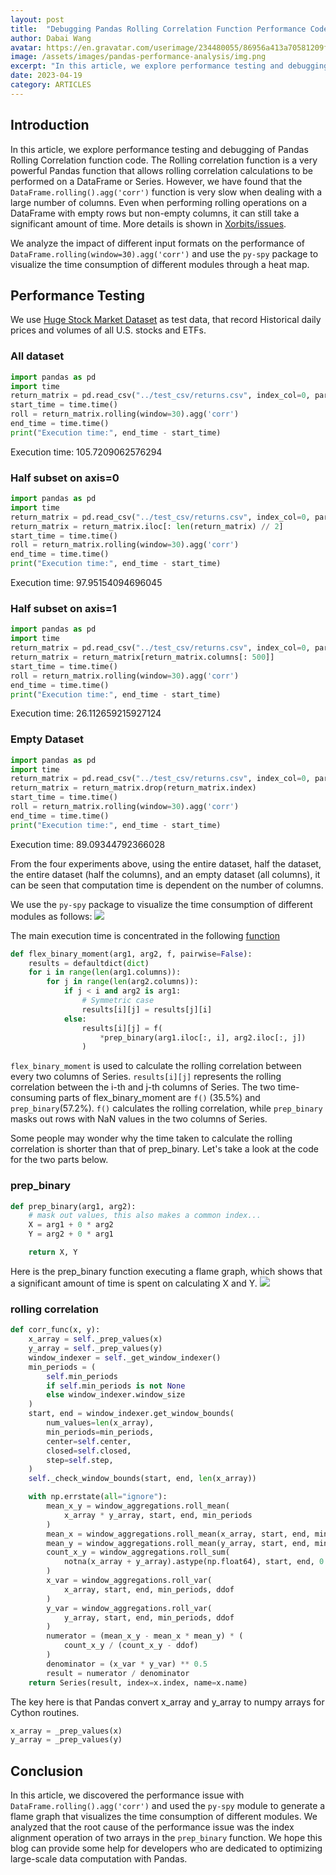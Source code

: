 ```yaml
---
layout: post
title:  "Debugging Pandas Rolling Correlation Function Performance Code"
author: Dabai Wang
avatar: https://en.gravatar.com/userimage/234480055/86956a413a70581209f3acae5eadac48.png?size=200
image: /assets/images/pandas-performance-analysis/img.png
excerpt: "In this article, we explore performance testing and debugging of Pandas Rolling Correlation function code."
date: 2023-04-19
category: ARTICLES
---
```


## Introduction
In this article, we explore performance testing and debugging of Pandas Rolling Correlation function code. 
The Rolling correlation function is a very powerful Pandas function that allows rolling correlation calculations to be performed on a DataFrame or Series. 
However, we have found that the `DataFrame.rolling().agg('corr')` function is very slow when dealing with a large number of columns. 
Even when performing rolling operations on a DataFrame with empty rows but non-empty columns, it can still take a significant amount of time.
More details is shown in [Xorbits/issues](https://github.com/xprobe-inc/xorbits/issues/316).

We analyze the impact of different input formats on the performance of `DataFrame.rolling(window=30).agg('corr')` and 
use the `py-spy` package to visualize the time consumption of different modules through a heat map.

## Performance Testing

We use [Huge Stock Market Dataset](https://www.kaggle.com/datasets/borismarjanovic/price-volume-data-for-all-us-stocks-etfs) as test data, that record Historical daily prices and volumes of all U.S. stocks and ETFs.

### All dataset
```python
import pandas as pd
import time
return_matrix = pd.read_csv("../test_csv/returns.csv", index_col=0, parse_dates=True)
start_time = time.time()
roll = return_matrix.rolling(window=30).agg('corr')
end_time = time.time()
print("Execution time:", end_time - start_time)
```
Execution time: 105.7209062576294
### Half subset on axis=0
```python
import pandas as pd
import time
return_matrix = pd.read_csv("../test_csv/returns.csv", index_col=0, parse_dates=True)
return_matrix = return_matrix.iloc[: len(return_matrix) // 2]
start_time = time.time()
roll = return_matrix.rolling(window=30).agg('corr')
end_time = time.time()
print("Execution time:", end_time - start_time)
```
Execution time: 97.95154094696045

### Half subset on axis=1
```python
import pandas as pd
import time
return_matrix = pd.read_csv("../test_csv/returns.csv", index_col=0, parse_dates=True)
return_matrix = return_matrix[return_matrix.columns[: 500]]
start_time = time.time()
roll = return_matrix.rolling(window=30).agg('corr')
end_time = time.time()
print("Execution time:", end_time - start_time)
```
Execution time: 26.112659215927124

### Empty Dataset
```python
import pandas as pd
import time
return_matrix = pd.read_csv("../test_csv/returns.csv", index_col=0, parse_dates=True)
return_matrix = return_matrix.drop(return_matrix.index)
start_time = time.time()
roll = return_matrix.rolling(window=30).agg('corr')
end_time = time.time()
print("Execution time:", end_time - start_time)
```
Execution time: 89.09344792366028

From the four experiments above, using the entire dataset, half the dataset, the entire dataset (half the columns), and an empty dataset (all columns), it can be seen that computation time is dependent on the number of columns.

We use the `py-spy` package to visualize the time consumption of different modules as follows:
![](../assets/images/pandas-performance-analysis/img_1.png)

The main execution time is concentrated in the following 
[function](https://github.com/pandas-dev/pandas/blob/249d93e4abc59639983eb3e8fccac8382592d457/pandas/core/window/rolling.py#L557)
```python
def flex_binary_moment(arg1, arg2, f, pairwise=False):
    results = defaultdict(dict)
    for i in range(len(arg1.columns)):
        for j in range(len(arg2.columns)):
            if j < i and arg2 is arg1:
                # Symmetric case
                results[i][j] = results[j][i]
            else:
                results[i][j] = f(
                    *prep_binary(arg1.iloc[:, i], arg2.iloc[:, j])
                )
```

`flex_binary_moment` is used to calculate the rolling correlation between every two columns of Series. `results[i][j]` represents the rolling correlation between the i-th and j-th columns of Series. The two time-consuming parts of flex_binary_moment are `f()` (35.5%) and `prep_binary`(57.2%). `f()` calculates the rolling correlation, while `prep_binary` masks out rows with NaN values in the two columns of Series.

Some people may wonder why the time taken to calculate the rolling correlation is shorter than that of prep_binary. Let's take a look at the code for the two parts below.

### prep_binary
```python
def prep_binary(arg1, arg2):
    # mask out values, this also makes a common index...
    X = arg1 + 0 * arg2
    Y = arg2 + 0 * arg1

    return X, Y
```
Here is the prep_binary function executing a flame graph, which shows that a significant amount of time is spent on calculating X and Y.
![](../assets/images/pandas-performance-analysis/img_2.png)

### rolling correlation
```python
def corr_func(x, y):
    x_array = self._prep_values(x)
    y_array = self._prep_values(y)
    window_indexer = self._get_window_indexer()
    min_periods = (
        self.min_periods
        if self.min_periods is not None
        else window_indexer.window_size
    )
    start, end = window_indexer.get_window_bounds(
        num_values=len(x_array),
        min_periods=min_periods,
        center=self.center,
        closed=self.closed,
        step=self.step,
    )
    self._check_window_bounds(start, end, len(x_array))

    with np.errstate(all="ignore"):
        mean_x_y = window_aggregations.roll_mean(
            x_array * y_array, start, end, min_periods
        )
        mean_x = window_aggregations.roll_mean(x_array, start, end, min_periods)
        mean_y = window_aggregations.roll_mean(y_array, start, end, min_periods)
        count_x_y = window_aggregations.roll_sum(
            notna(x_array + y_array).astype(np.float64), start, end, 0
        )
        x_var = window_aggregations.roll_var(
            x_array, start, end, min_periods, ddof
        )
        y_var = window_aggregations.roll_var(
            y_array, start, end, min_periods, ddof
        )
        numerator = (mean_x_y - mean_x * mean_y) * (
            count_x_y / (count_x_y - ddof)
        )
        denominator = (x_var * y_var) ** 0.5
        result = numerator / denominator
    return Series(result, index=x.index, name=x.name)
```
The key here is that Pandas convert x_array and y_array to numpy arrays for Cython routines.
```python
x_array = _prep_values(x)
y_array = _prep_values(y)
```

## Conclusion
In this article, we discovered the performance issue with `DataFrame.rolling().agg('corr')` and used the `py-spy` module to generate a flame graph that visualizes the time consumption of different modules. We analyzed that the root cause of the performance issue was the index alignment operation of two arrays in the `prep_binary` function. We hope this blog can provide some help for developers who are dedicated to optimizing large-scale data computation with Pandas.
